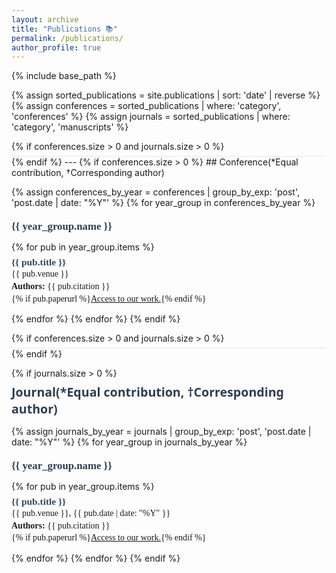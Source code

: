 ```yaml
---
layout: archive
title: "Publications 📚"
permalink: /publications/
author_profile: true
---
```


{% include base_path %}

{% assign sorted_publications = site.publications | sort: 'date' | reverse %}
{% assign conferences = sorted_publications | where: 'category', 'conferences' %}
{% assign journals = sorted_publications | where: 'category', 'manuscripts' %}

{% if conferences.size > 0 and journals.size > 0 %}
<div class="section-divider"></div>
{% endif %}
---
{% if conferences.size > 0 %}
## Conference(*Equal contribution, †Corresponding author)

{% assign conferences_by_year = conferences | group_by_exp: 'post', 'post.date | date: "%Y"' %}
{% for year_group in conferences_by_year %}
<div class="year-title">{{ year_group.name }}</div>

{% for pub in year_group.items %}
<div class="paper-title">{{ pub.title }}</div>
<div class="paper-info">
{{ pub.venue }}<br>
<strong>Authors:</strong> {{ pub.citation }}<br>
{% if pub.paperurl %}<a href="{{ pub.paperurl }}">Access to our work.</a>{% endif %}
</div>

{% endfor %}
{% endfor %}
{% endif %}

{% if conferences.size > 0 and journals.size > 0 %}
<div class="section-divider"></div>
{% endif %}

{% if journals.size > 0 %}
## Journal(*Equal contribution, †Corresponding author)

{% assign journals_by_year = journals | group_by_exp: 'post', 'post.date | date: "%Y"' %}
{% for year_group in journals_by_year %}
<div class="year-title">{{ year_group.name }}</div>

{% for pub in year_group.items %}
<div class="paper-title">{{ pub.title }}</div>
<div class="paper-info">
{{ pub.venue }}, {{ pub.date | date: "%Y" }}<br>
<strong>Authors:</strong> {{ pub.citation }}<br>
{% if pub.paperurl %}<a href="{{ pub.paperurl }}">Access to our work.</a>{% endif %}
</div>

{% endfor %}
{% endfor %}
{% endif %}

<style>
/* 年份标题样式 - 使用 Arial 字体 */
.year-title {
  font-family: 'Charter', 'Source Han Serif SC', 'Georgia', serif !important;
  font-size: 1.2em;
  font-weight: bold;
  color: #2c3e50;
  margin-top: 1.2em;
  margin-bottom: 0.2em;
}

/* 文章标题样式 - 使用 Georgia 字体 */
.paper-title {
  font-family: 'Charter', 'Source Han Serif SC', 'Georgia', serif !important;
  font-size: 1.1em;
  font-weight: 750;
  color: #34495e;
}

/* 论文信息样式 */
.paper-info {
  font-family: 'Charter', 'Source Han Serif SC', 'Georgia', serif !important;
  margin-bottom: 0.8em;
  line-height: 1.4;
}

/* 减少段落间距 */
p {
  margin-bottom: 0.5em;
}

/* Conference和Journal之间的分界线 */
.section-divider {
  border-top: 1px solid #e8e8e8;
}

/* Conference和Journal主标题样式 */
h2 {
  font-family: 'Segoe UI', 'PingFang SC', 'Microsoft YaHei', sans-serif !important;
  font-size: 1.4em !important;
  font-weight: bold !important;
  color: #2c3e50 !important;
  margin-top: 0.4em;
  margin-bottom: 0.1em;
}
</style>